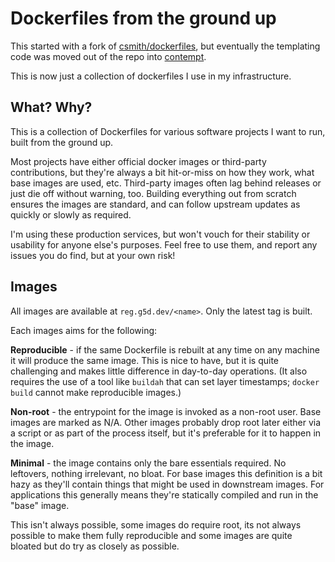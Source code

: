 # Dockerfiles from the ground up

This started with a fork of [csmith/dockerfiles](https://github.com/csmith/dockerfiles), but eventually 
the templating code was moved out of the repo into [contempt](https://github.com/csmith/contempt).

This is now just a collection of dockerfiles I use in my infrastructure.

## What? Why?

This is a collection of Dockerfiles for various software projects I want to run, built from the ground up.

Most projects have either official docker images or third-party contributions, but they're always a bit
hit-or-miss on how they work, what base images are used, etc. Third-party images often lag behind releases
or just die off without warning, too. Building everything out from scratch ensures the images are standard,
and can follow upstream updates as quickly or slowly as required.

I'm using these production services, but won't vouch for their stability or usability for anyone else's 
purposes. Feel free to use them, and report any issues you do find, but at your own risk!

## Images

All images are available at `reg.g5d.dev/<name>`. Only the latest tag is built.

Each images aims for the following:

**Reproducible** - if the same Dockerfile is rebuilt at any time on any machine it will produce the same
image. This is nice to have, but it is quite challenging and makes little difference in day-to-day
operations. (It also requires the use of a tool like `buildah` that can set layer timestamps; `docker build`
cannot make reproducible images.)

**Non-root** - the entrypoint for the image is invoked as a non-root user. Base images are marked as N/A.
Other images probably drop root later either via a script or as part of the process itself, but it's
preferable for it to happen in the image.

**Minimal** - the image contains only the bare essentials required. No leftovers, nothing irrelevant,
no bloat. For base images this definition is a bit hazy as they'll contain things that might be used
in downstream images. For applications this generally means they're statically compiled and run in the
"base" image.

This isn't always possible, some images do require root, its not always possible to make them fully
reproducible and some images are quite bloated but do try as closely as possible.
